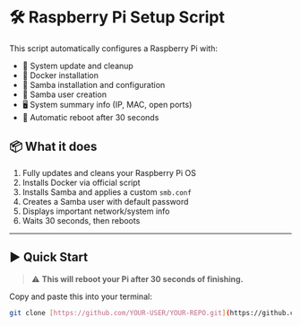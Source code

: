# 🛠 Raspberry Pi Setup Script

This script automatically configures a Raspberry Pi with:

- 🔄 System update and cleanup  
- 🐳 Docker installation  
- 📁 Samba installation and configuration  
- 👤 Samba user creation  
- 🖥 System summary info (IP, MAC, open ports)  
- 🔁 Automatic reboot after 30 seconds  

## 📦 What it does

1. Fully updates and cleans your Raspberry Pi OS  
2. Installs Docker via official script  
3. Installs Samba and applies a custom `smb.conf`  
4. Creates a Samba user with default password  
5. Displays important network/system info  
6. Waits 30 seconds, then reboots  

---

## ▶️ Quick Start

> ⚠️ **This will reboot your Pi after 30 seconds of finishing.**

Copy and paste this into your terminal:

```bash
git clone [https://github.com/YOUR-USER/YOUR-REPO.git](https://github.com/FASTPieMan/testbench) && cd testbench && chmod +x setup.sh && ./setup.sh
